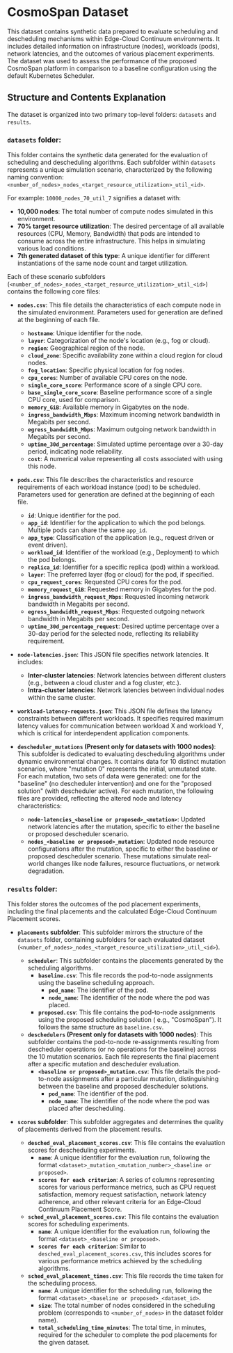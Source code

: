 # CosmoSpan Dataset

This dataset contains synthetic data prepared to evaluate scheduling and descheduling mechanisms within Edge-Cloud
Continuum environments.
It includes detailed information on infrastructure (nodes), workloads (pods), network latencies, and the outcomes of
various placement experiments.
The dataset was used to assess the performance of the proposed CosmoSpan platform in comparison to a baseline
configuration using the default Kubernetes Scheduler.

## Structure and Contents Explanation

The dataset is organized into two primary top-level folders: `datasets` and `results`.

### `datasets` folder:

This folder contains the synthetic data generated for the evaluation of scheduling and descheduling algorithms. Each
subfolder within `datasets` represents a unique simulation scenario, characterized by the following naming convention:
`<number_of_nodes>_nodes_<target_resource_utilization>_util_<id>`.

For example: `10000_nodes_70_util_7` signifies a dataset with:

* **10,000 nodes**: The total number of compute nodes simulated in this environment.
* **70% target resource utilization**: The desired percentage of all available resources (CPU, Memory, Bandwidth) that
  pods are intended to consume across the entire infrastructure. This helps in simulating various load conditions.
* **7th generated dataset of this type**: A unique identifier for different instantiations of the same node count and
  target utilization.

Each of these scenario subfolders (`<number_of_nodes>_nodes_<target_resource_utilization>_util_<id>`) contains the
following
core files:

* **`nodes.csv`**: This file details the characteristics of each compute node in the simulated environment. Parameters
  used for generation are defined at the beginning of each file.
    * **`hostname`**: Unique identifier for the node.
    * **`layer`**: Categorization of the node's location (e.g., fog or cloud).
    * **`region`**: Geographical region of the node.
    * **`cloud_zone`**: Specific availability zone within a cloud region for cloud nodes.
    * **`fog_location`**: Specific physical location for fog nodes.
    * **`cpu_cores`**: Number of available CPU cores on the node.
    * **`single_core_score`**: Performance score of a single CPU core.
    * **`base_single_core_score`**: Baseline performance score of a single CPU core, used for comparison.
    * **`memory_GiB`**: Available memory in Gigabytes on the node.
    * **`ingress_bandwidth_Mbps`**: Maximum incoming network bandwidth in Megabits per second.
    * **`egress_bandwidth_Mbps`**: Maximum outgoing network bandwidth in Megabits per second.
    * **`uptime_30d_percentage`**: Simulated uptime percentage over a 30-day period, indicating node reliability.
    * **`cost`**: A numerical value representing all costs associated with using this node.

* **`pods.csv`**: This file describes the characteristics and resource requirements of each workload instance (pod)
  to be scheduled. Parameters used for generation are defined at the beginning of each file.
    * **`id`**: Unique identifier for the pod.
    * **`app_id`**: Identifier for the application to which the pod belongs. Multiple pods can share the same `app_id`.
    * **`app_type`**: Classification of the application (e.g., request driven or event driven).
    * **`workload_id`**: Identifier of the workload (e.g., Deployment) to which the pod belongs.
    * **`replica_id`**: Identifier for a specific replica (pod) within a workload.
    * **`layer`**: The preferred layer (fog or cloud) for the pod, if specified.
    * **`cpu_request_cores`**: Requested CPU cores for the pod.
    * **`memory_request_GiB`**: Requested memory in Gigabytes for the pod.
    * **`ingress_bandwidth_request_Mbps`**: Requested incoming network bandwidth in Megabits per second.
    * **`egress_bandwidth_request_Mbps`**: Requested outgoing network bandwidth in Megabits per second.
    * **`uptime_30d_percentage_request`**: Desired uptime percentage over a 30-day period for the selected node,
      reflecting its
      reliability requirement.

* **`node-latencies.json`**: This JSON file specifies network latencies. It includes:
    * **Inter-cluster latencies**: Network latencies between different clusters (e.g., between a cloud cluster and a
      fog cluster, etc.).
    * **Intra-cluster latencies**: Network latencies between individual nodes within the same cluster.

* **`workload-latency-requests.json`**: This JSON file defines the latency constraints between different workloads. It
  specifies required maximum latency values for communication between workload X and workload Y, which is critical for
  interdependent application components.

* **`descheduler_mutations` (Present only for datasets with 1000 nodes)**: This subfolder is dedicated to evaluating
  descheduling algorithms under dynamic environmental changes. It contains data for 10 distinct mutation scenarios,
  where "mutation 0" represents the initial, unmutated state. For each mutation, two sets of data were generated: one
  for the "baseline" (no descheduler intervention) and one for the "proposed solution" (with descheduler active).
  For each mutation, the following files are provided, reflecting the altered node and latency characteristics:
    * **`node-latencies_<baseline or proposed>_<mutation>`**: Updated network latencies after the mutation, specific to
      either the baseline or proposed descheduler scenario.
    * **`nodes_<baseline or proposed>_mutation`**: Updated node resource configurations after the mutation, specific to
      either the baseline or proposed descheduler scenario. These mutations simulate real-world changes like node
      failures, resource fluctuations, or network degradation.

### `results` folder:

This folder stores the outcomes of the pod placement experiments, including the final placements and the calculated
Edge-Cloud Continuum Placement scores.

* **`placements` subfolder**: This subfolder mirrors the structure of the `datasets` folder, containing subfolders for
  each evaluated dataset (`<number_of_nodes>_nodes_<target_resource_utilization>_util_<id>`).
    * **`scheduler`**: This subfolder contains the placements generated by the scheduling algorithms.
        * **`baseline.csv`**: This file records the pod-to-node assignments using the baseline scheduling
          approach.
            * **`pod_name`**: The identifier of the pod.
            * **`node_name`**: The identifier of the node where the pod was placed.
        * **`proposed.csv`**: This file contains the pod-to-node assignments using the proposed scheduling solution (
          e.g., "CosmoSpan"). It follows the same structure as `baseline.csv`.
    * **`deschedulers` (Present only for datasets with 1000 nodes)**: This subfolder contains the pod-to-node
      re-assignments resulting from descheduler operations (or no operations for the baseline) across the 10 mutation
      scenarios.
      Each file represents the final placement after a specific mutation and descheduler evaluation.
        * **`<baseline or proposed>_mutation.csv`**: This file details the pod-to-node assignments after a particular
          mutation, distinguishing between the baseline and proposed descheduler solutions.
            * **`pod_name`**: The identifier of the pod.
            * **`node_name`**: The identifier of the node where the pod was placed after descheduling.

* **`scores` subfolder**: This subfolder aggregates and determines the quality of placements derived from the placement
  results.
    * **`desched_eval_placement_scores.csv`**: This file contains the evaluation scores for descheduling experiments.
        * **`name`**: A unique identifier for the evaluation run, following the format
          `<dataset>_mutation_<mutation_number>_<baseline or proposed>`.
        * **`scores for each criterion`**: A series of columns representing scores for various performance metrics, such
          as CPU request satisfaction, memory request satisfaction, network latency adherence, and other relevant
          criteria for an Edge-Cloud Continuum Placement Score.
    * **`sched_eval_placement_scores.csv`**: This file contains the evaluation scores for scheduling
      experiments.
        * **`name`**: A unique identifier for the evaluation run, following the format
          `<dataset>_<baseline or proposed>`.
        * **`scores for each criterion`**: Similar to `desched_eval_placement_scores.csv`, this includes scores for
          various performance metrics achieved by the scheduling algorithms.
    * **`sched_eval_placement_times.csv`**: This file records the time taken for the scheduling process.
        * **`name`**: A unique identifier for the scheduling run, following the format
          `<dataset>_<baseline or proposed>_<dataset_id>`.
        * **`size`**: The total number of nodes considered in the scheduling problem (corresponds to `<number_of_nodes>`
          in the dataset folder name).
        * **`total_scheduling_time_minutes`**: The total time, in minutes, required for the scheduler to complete the
          pod placements for the given dataset.
